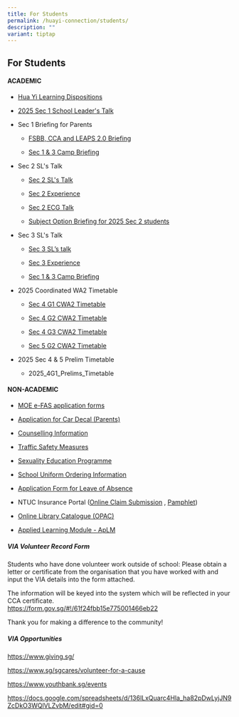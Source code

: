 ```yaml
---
title: For Students
permalink: /huayi-connection/students/
description: ""
variant: tiptap
---
```

<h2>For Students</h2>
<h4>ACADEMIC</h4>
<ul data-tight="true" class="tight">
<li>
<p><a href="https://staging.d24qp50d0iaegk.amplifyapp.com/files/HYSS%20Learning%20Dispositions%202020%20(for%20school%20website%202020)%20(with%20translations).pdf" rel="noopener noreferrer nofollow" target="_blank">Hua Yi Learning Dispositions</a>
</p>
</li>
<li>
<p><a href="/files/2025/2025_SL_Talk_for_Parents__Sec_1__ForUpload.pdf" rel="noopener noreferrer nofollow" target="_blank">2025 Sec 1 School Leader's Talk</a>
</p>
</li>
<li>
<p>Sec 1 Briefing for Parents</p>
<ul data-tight="true" class="tight">
<li>
<p><a href="/files/2025/2025_Sec_1_Briefing_for_Parents__FSBB__CCA__LEAPS2_0__sch_website.pdf" rel="noopener nofollow" target="_blank">FSBB, CCA and LEAPS 2.0 Briefing</a>
</p>
</li>
<li>
<p><a href="/files/2025/Sec_1___3_Camp_Briefing__School_website.pdf" rel="noopener nofollow" target="_blank">Sec 1 &amp; 3 Camp Briefing</a>
</p>
</li>
</ul>
</li>
<li>
<p>Sec 2 SL's Talk</p>
<ul data-tight="true" class="tight">
<li>
<p><a href="/files/2025/Sec_2_SL_s_Talk_ver2.pdf" rel="noopener nofollow" target="_blank">Sec 2 SL's Talk</a>
</p>
</li>
<li>
<p><a href="/files/2025/Sec_2_Experience.pdf" rel="noopener noreferrer nofollow" target="_blank">Sec 2 Experience</a>
</p>
</li>
<li>
<p><a href="/files/2025/Sec_2_ECG_Talk.pdf" rel="noopener noreferrer nofollow" target="_blank">Sec 2 ECG Talk</a>
</p>
</li>
<li>
<p><a href="/files/2025/Subject_Option_Briefing_for_2025_Sec_2_students.pdf" rel="noopener noreferrer nofollow" target="_blank">Subject Option Briefing for 2025 Sec 2 students</a>
</p>
</li>
</ul>
</li>
<li>
<p>Sec 3 SL's Talk</p>
<ul data-tight="true" class="tight">
<li>
<p><a href="/files/2025/Sec_3_SL_s_Talk__School_website.pdf" rel="noopener nofollow" target="_blank">Sec 3 SL’s talk</a>
</p>
</li>
<li>
<p><a href="/files/2025/Sec_3_School_Experience__School_website.pdf" rel="noopener nofollow" target="_blank">Sec 3 Experience</a>
</p>
</li>
<li>
<p><a href="/files/2025/Sec_1___3_Camp_Briefing__School_website.pdf" rel="noopener nofollow" target="_blank">Sec 1 &amp; 3 Camp Briefing</a>
</p>
</li>
</ul>
</li>
<li>
<p>2025 Coordinated WA2 Timetable</p>
<ul data-tight="true" class="tight">
<li>
<p><a href="/files/2025/2025_CWA2_Timetable__4_G1__Edited_22_April.pdf" rel="noopener nofollow" target="_blank">Sec 4 G1 CWA2 Timetable</a>
</p>
</li>
<li>
<p><a href="/files/2025/2025_CWA2_Timetable__4_G2__Edited_22_April.pdf" rel="noopener nofollow" target="_blank">Sec 4 G2 CWA2 Timetable</a>
</p>
</li>
<li>
<p><a href="/files/2025/2025_CWA2_Timetable__4_G3__Edited_22_April.pdf" rel="noopener nofollow" target="_blank">Sec 4 G3 CWA2 Timetable</a>
</p>
</li>
<li>
<p><a href="/files/2025/2025_CWA2_Timetable__5_G2__Edited_22_April.pdf" rel="noopener nofollow" target="_blank">Sec 5 G2 CWA2 Timetable</a>
</p>
</li>
</ul>
</li>
<li>
<p>2025 Sec 4 &amp; 5 Prelim Timetable</p>
<ul data-tight="true" class="tight">
<li>
<p>2025_4G1_Prelims_Timetable</p>
</li>
</ul>
</li>
</ul>
<h4>NON-ACADEMIC</h4>
<ul data-tight="true" class="tight">
<li>
<p><a href="https://form.gov.sg/6666a548f71e023bcbe7c9b7" rel="noopener nofollow" target="_blank">MOE e-FAS application forms</a>
</p>
</li>
<li>
<p><a href="https://go.gov.sg/hysscardecal" rel="noopener nofollow" target="_blank">Application for Car Decal (Parents)</a>
</p>
</li>
<li>
<p><a href="https://staging.d24qp50d0iaegk.amplifyapp.com/files/Student%20handbook%202022_Counselling%20info%20June12.pdf" rel="noopener noreferrer nofollow" target="_blank">Counselling Information</a>
</p>
</li>
<li>
<p><a href="https://staging.d24qp50d0iaegk.amplifyapp.com/latest-updates/tsm/" rel="noopener noreferrer nofollow" target="_blank">Traffic Safety Measures</a>
</p>
</li>
<li>
<p><a href="https://staging.d24qp50d0iaegk.amplifyapp.com/sex-ed/" rel="noopener noreferrer nofollow" target="_blank">Sexuality Education Programme</a>
</p>
</li>
<li>
<p><a href="https://staging.d24qp50d0iaegk.amplifyapp.com/files/SchoolUniformOrderInfo.pdf" rel="noopener noreferrer nofollow" target="_blank">School Uniform Ordering Information</a>
</p>
</li>
<li>
<p><a href="https://form.gov.sg/60c010245259b6001101815d" rel="noopener noreferrer nofollow" target="_blank">Application Form for Leave of Absence</a>
</p>
</li>
<li>
<p>NTUC Insurance Portal (<a href="https://studentgpa.incomegroupins.com.sg/#/" rel="noopener noreferrer nofollow" target="_blank">Online Claim Submission</a> ,
<a href="/files/2025 Sec 1 Registration/Product_Fact_Sheet__Year_2025_.pdf" rel="noopener nofollow" target="_blank">Pamphlet</a>)</p>
</li>
<li>
<p><a href="https://schoolibrary.moe.edu.sg/huayisec" rel="noopener noreferrer nofollow" target="_blank">Online Library Catalogue (OPAC)</a>
</p>
</li>
<li>
<p><a href="https://www.moe.gov.sg/secondary/schools-offering-full-sbb/school-specific-opportunities/applied-learning-modules" rel="noopener nofollow" target="_blank">Applied Learning Module - ApLM</a>
</p>
<p></p>
</li>
</ul>
<h5>VIA Volunteer Record Form</h5>
<p>Students who have done volunteer work outside of school: Please obtain
a letter or certificate from the organisation that you have worked with
and input the VIA details into the form attached.</p>
<p>The information will be keyed into the system which will be reflected
in your CCA certificate.
<br><a href="https://form.gov.sg/#!/61f24fbb15e775001466eb22" rel="noopener noreferrer nofollow" target="_blank">https://form.gov.sg/#!/61f24fbb15e775001466eb22</a>
</p>
<p>Thank you for making a difference to the community!</p>
<h5>VIA Opportunities</h5>
<p><a href="https://www.giving.sg/" rel="noopener noreferrer nofollow" target="_blank">https://www.giving.sg/</a>
</p>
<p><a href="https://www.sg/sgcares/volunteer-for-a-cause" rel="noopener noreferrer nofollow" target="_blank">https://www.sg/sgcares/volunteer-for-a-cause</a>
</p>
<p><a href="https://www.youthbank.sg/events" rel="noopener noreferrer nofollow" target="_blank">https://www.youthbank.sg/events</a>
</p>
<p><a href="https://docs.google.com/spreadsheets/d/136lLxQuarc4Hla_ha82pDwLyjJN9ZcDkO3WQlVLZvbM/edit#gid=0" rel="noopener noreferrer nofollow" target="_blank">https://docs.google.com/spreadsheets/d/136lLxQuarc4Hla_ha82pDwLyjJN9ZcDkO3WQlVLZvbM/edit#gid=0</a>
</p>
<p></p>